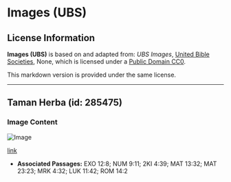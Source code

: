 # Images (UBS)

## License Information

**Images (UBS)** is based on and adapted from: _UBS Images_, [United Bible Societies](https://unitedbiblesocieties.org/), None, which is licensed under a [Public Domain CC0](https://creativecommons.org/public-domain/cc0/).

This markdown version is provided under the same license.



--------------------------------

## Taman Herba (id: 285475)

### Image Content

![Image](https://cdn.aquifer.bible/aquifer-content/resources/Media/WEB-0250_herb_garden.jpg)

[link](https://cdn.aquifer.bible/aquifer-content/resources/Media/WEB-0250_herb_garden.jpg)

* **Associated Passages:** EXO 12:8; NUM 9:11; 2KI 4:39; MAT 13:32; MAT 23:23; MRK 4:32; LUK 11:42; ROM 14:2


